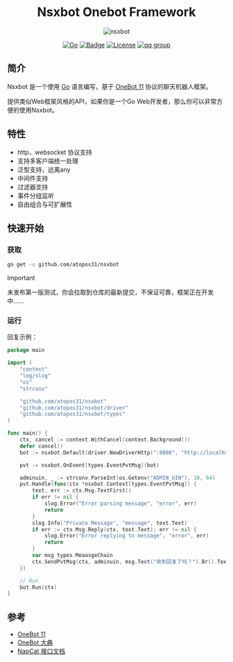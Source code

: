 <div align="center">

# Nsxbot Onebot Framework

![nsxbot](https://socialify.git.ci/atopos31/nsxbot/image?font=Inter&language=1&logo=https%3A%2F%2Fonebot.dev%2Flogo.png&name=1&owner=1&pattern=Circuit+Board&stargazers=1&theme=Auto)

[![Go](https://img.shields.io/badge/Go-00ADD8.svg?logo=go&logoColor=white)](https://go.dev/)
[![Badge](https://img.shields.io/badge/OneBot-11-black)](https://github.com/botuniverse/onebot-11)
[![License](https://img.shields.io/badge/License-unlicense-green)](https://github.com/atopos31/nsxbot/blob/master/LICENSE)
[![qq group](https://img.shields.io/badge/Group-881412730-red?style=flat-square&logo=tencent-qq)](https://qm.qq.com/cgi-bin/qm/qr?k=d5DcTIKBYVmaHZHZ4BqwKaXop4ePjrh_&jump_from=webapi&authKey=nY7Yhr6GhgbS28XBw0nrH4M3tutmPF9U1+5m7GCaRgaABTqBHkTcHC1l1Sa1NFrh)

</div>

## 简介

Nsxbot 是一个使用 [Go](https://go.dev/) 语言编写，基于 [OneBot 11](https://github.com/botuniverse/onebot-11) 协议的聊天机器人框架。

提供类似Web框架风格的API，如果你是一个Go Web开发者，那么你可以非常方便的使用Nsxbot。

## 特性
- http，websocket 协议支持
- 支持多客户端统一处理
- 泛型支持，远离any
- 中间件支持
- 过滤器支持
- 事件分组监听
- 自由组合与可扩展性

## 快速开始

### 获取

```sh
go get -u github.com/atopos31/nsxbot
```
> [!IMPORTANT] 
> 未发布第一版测试，你会拉取到仓库的最新提交，不保证可靠，框架正在开发中......
### 运行
回复示例：
```go
package main

import (
	"context"
	"log/slog"
	"os"
	"strconv"

	"github.com/atopos31/nsxbot"
	"github.com/atopos31/nsxbot/driver"
	"github.com/atopos31/nsxbot/types"
)

func main() {
	ctx, cancel := context.WithCancel(context.Background())
	defer cancel()
	bot := nsxbot.Default(driver.NewDriverHttp(":8080", "http://localhost:4000"))

	pvt := nsxbot.OnEvent[types.EventPvtMsg](bot)

	adminuin, _ := strconv.ParseInt(os.Getenv("ADMIN_UIN"), 10, 64)
	pvt.Handle(func(ctx *nsxbot.Context[types.EventPvtMsg]) {
		text, err := ctx.Msg.TextFirst()
		if err != nil {
			slog.Error("Error parsing message", "error", err)
			return
		}
		slog.Info("Private Message", "message", text.Text)
		if err := ctx.Msg.Reply(ctx, text.Text); err != nil {
			slog.Error("Error replying to message", "error", err)
			return
		}
		var msg types.MeaasgeChain
		ctx.SendPvtMsg(ctx, adminuin, msg.Text("收到回复了吗？").Br().Text("2333333333"))
	})

	// Run
	bot.Run(ctx)
}
```
## 参考
- [OneBot 11](https://github.com/botuniverse/onebot-11)
- [OneBot 大典](https://github.com/tanebijs/onebot-pedia)
- [NapCat 接口文档](https://napcat.apifox.cn/)